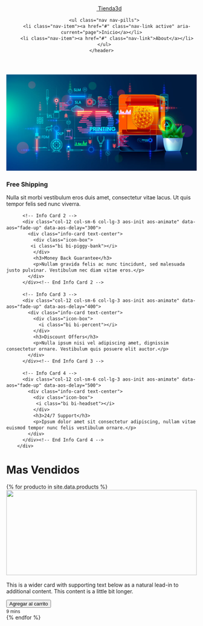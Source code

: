 <div class="container">
    <header class="d-flex flex-wrap justify-content-center py-3 mb-4 border-bottom">
      <a href="/" class="d-flex align-items-center mb-3 mb-md-0 me-md-auto link-body-emphasis text-decoration-none">
        <svg class="bi me-2" width="40" height="32" aria-hidden="true"><use xlink:href="#bootstrap"></use></svg>
        <span class="fs-4">Tienda3d</span>
      </a>

      <ul class="nav nav-pills">
        <li class="nav-item"><a href="#" class="nav-link active" aria-current="page">Inicio</a></li>
        <li class="nav-item"><a href="#" class="nav-link">About</a></li>
      </ul>
    </header>
  </div>
  <div class="p-4 p-md-5 mb-4 rounded text-body-emphasis bg-body-secondary">
   <img src="./assets/img/head.jpg" class="img-fluid" width="1296">
  </div>
  <div class="row g-4 justify-content-center">
          <!-- Info Card 1 -->
          <div class="col-12 col-sm-6 col-lg-3 aos-init aos-animate" data-aos="fade-up" data-aos-delay="200">
            <div class="info-card text-center">
              <div class="icon-box">
              <i class="bi bi-truck"></i>
              </div>
              <h3>Free Shipping</h3>
              <p>Nulla sit morbi vestibulum eros duis amet, consectetur vitae lacus. Ut quis tempor felis sed nunc viverra.</p>
            </div>
          </div><!-- End Info Card 1 -->

          <!-- Info Card 2 -->
          <div class="col-12 col-sm-6 col-lg-3 aos-init aos-animate" data-aos="fade-up" data-aos-delay="300">
            <div class="info-card text-center">
              <div class="icon-box">
             <i class="bi bi-piggy-bank"></i>
              </div>
              <h3>Money Back Guarantee</h3>
              <p>Nullam gravida felis ac nunc tincidunt, sed malesuada justo pulvinar. Vestibulum nec diam vitae eros.</p>
            </div>
          </div><!-- End Info Card 2 -->

          <!-- Info Card 3 -->
          <div class="col-12 col-sm-6 col-lg-3 aos-init aos-animate" data-aos="fade-up" data-aos-delay="400">
            <div class="info-card text-center">
              <div class="icon-box">
                <i class="bi bi-percent"></i>
              </div>
              <h3>Discount Offers</h3>
              <p>Nulla ipsum nisi vel adipiscing amet, dignissim consectetur ornare. Vestibulum quis posuere elit auctor.</p>
            </div>
          </div><!-- End Info Card 3 -->

          <!-- Info Card 4 -->
          <div class="col-12 col-sm-6 col-lg-3 aos-init aos-animate" data-aos="fade-up" data-aos-delay="500">
            <div class="info-card text-center">
              <div class="icon-box">
               <i class="bi bi-headset"></i>
              </div>
              <h3>24/7 Support</h3>
              <p>Ipsum dolor amet sit consectetur adipiscing, nullam vitae euismod tempor nunc felis vestibulum ornare.</p>
            </div>
          </div><!-- End Info Card 4 -->
        </div>
<h1>Mas Vendidos</h1>
<div class="row">

<div class="row row-cols-1 row-cols-sm-2 row-cols-md-3 g-3">
       {% for producto in site.data.products %}
        <div class="col">
          <div class="card shadow-sm">
            <img src="{{ producto.image }}"  width="100%" height="225">
            <div class="card-body">
              <p class="card-text">This is a wider card with supporting text below as a natural lead-in to additional content. This content is a little bit longer.</p>
              <div class="d-flex justify-content-between align-items-center">
                <div class="btn-group">
                  <button class="btn btn-primary" onclick="addToCart({{ producto.id }}, '{{ producto.name }}', {{ producto.price }})">Agregar al carrito</button>
                </div>
                <small class="text-body-secondary">9 mins</small>
              </div>
            </div>
          </div>
        </div>
        {% endfor %}
 </div>

</div>